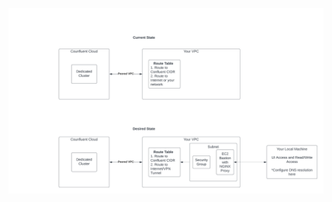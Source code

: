 ![Accessing Confluent Cloud console with VPC Peering on AWS](https://github.com/jshashwat93/confluent-cloud-proxy/blob/main/assets/aws-vpc-peering.png)

